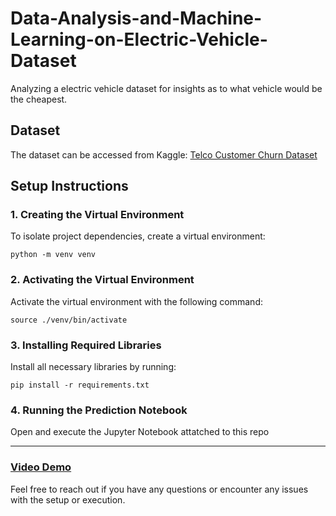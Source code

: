 # Data-Analysis-and-Machine-Learning-on-Electric-Vehicle-Dataset
Analyzing a electric vehicle dataset for insights as to what vehicle would be the cheapest. 

## Dataset

The dataset can be accessed from Kaggle:
[Telco Customer Churn Dataset](https://www.kaggle.com/datasets/blastchar/telco-customer-churn)

## Setup Instructions

### 1. Creating the Virtual Environment

To isolate project dependencies, create a virtual environment:

```
python -m venv venv
```

### 2. Activating the Virtual Environment

Activate the virtual environment with the following command:

```
source ./venv/bin/activate
```

### 3. Installing Required Libraries

Install all necessary libraries by running:

```
pip install -r requirements.txt
```

### 4. Running the Prediction Notebook

Open and execute the Jupyter Notebook attatched to this repo

---

### [Video Demo](https://drive.google.com/file/d/1AD2gHVRxQxd_uSUjQ4EZqavwZR2hOYIx/view?usp=share_link)




Feel free to reach out if you have any questions or encounter any issues with the setup or execution.
